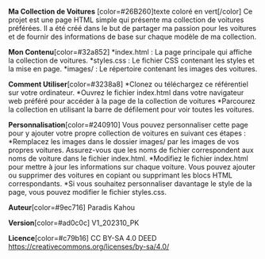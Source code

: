 **Ma Collection de Voitures** [color=#26B260]texte coloré en vert[/color]
Ce projet est une page HTML simple qui présente ma collection de voitures préférées. Il a été créé dans le but de partager ma passion pour les voitures et de fournir des informations de base sur chaque modèle de ma collection.

**Mon Contenu**[color=#32a852]
*index.html : La page principale qui affiche la collection de voitures.
*styles.css : Le fichier CSS contenant les styles et la mise en page.
*images/ : Le répertoire contenant les images des voitures.

**Comment Utiliser**[color=#3238a8]
*Clonez ou téléchargez ce référentiel sur votre ordinateur.
*Ouvrez le fichier index.html dans votre navigateur web préféré pour accéder à la page de la collection de voitures
*Parcourez la collection en utilisant la barre de défilement pour voir toutes les voitures.

**Personnalisation**[color=#240910]
Vous pouvez personnaliser cette page pour y ajouter votre propre collection de voitures en suivant ces étapes :
*Remplacez les images dans le dossier images/ par les images de vos propres voitures. Assurez-vous que les noms de fichier correspondent aux noms de voiture dans le fichier index.html.
*Modifiez le fichier index.html pour mettre à jour les informations sur chaque voiture. Vous pouvez ajouter ou supprimer des voitures en copiant ou supprimant les blocs HTML correspondants.
*Si vous souhaitez personnaliser davantage le style de la page, vous pouvez modifier le fichier styles.css.

**Auteur**[color=#9ec716]
Paradis Kahou

**Version**[color=#ad0c0c]
V1_202310_PK

**Licence**[color=#c79b16]
CC BY-SA 4.0 DEED
https://creativecommons.org/licenses/by-sa/4.0/
